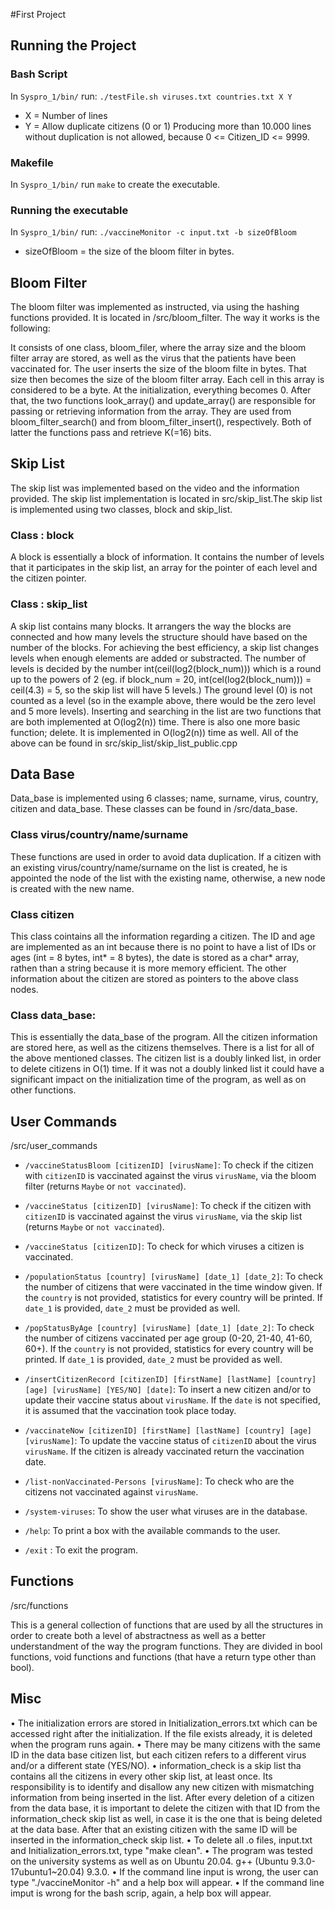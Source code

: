#First Project

## Running the Project

### Bash Script

In `Syspro_1/bin/` run:
`./testFile.sh viruses.txt countries.txt X Y`
- X = Number of lines
- Y = Allow duplicate citizens (0 or 1)
Producing more than 10.000 lines without  duplication is not  allowed, because 0 <= Citizen_ID <= 9999.

### Makefile

In `Syspro_1/bin/` run `make` to create the executable.

### Running the executable

In `Syspro_1/bin/` run:
`./vaccineMonitor -c input.txt -b sizeOfBloom`
- sizeOfBloom = the size of the bloom filter in bytes.

## Bloom Filter
The bloom filter was implemented as instructed, via using the hashing functions provided. It is located in /src/bloom_filter. The way it works is the following:
 
It consists of one class, bloom_filer, where the array size and the bloom filter array are stored,
as well as the virus that the patients have been vaccinated for. The user inserts the size of the bloom filte in bytes. That size then becomes the size of the bloom filter array. Each cell in this array is considered to be a byte. At the initialization, everything becomes 0. After that, the two functions look_array() and update_array() are responsible for passing or retrieving information from the array. They are used from bloom_filter_search() and from bloom_filter_insert(), respectively. Both of latter the functions pass and retrieve K(=16) bits. 

## Skip List
 The skip list was implemented based on the video and the information provided. The skip list 
 implementation is located in src/skip_list.The skip list is implemented using two classes, block 
 and skip_list.
### Class : block
 A block is essentially a block of information. It contains the number of levels that it participates 
 in the skip list, an array for the pointer of each level and the citizen pointer.
### Class : skip_list
 A skip list contains many blocks. It arrangers the way the blocks are connected and how many levels
 the structure should have based on the number of the blocks. For achieving the best efficiency, a
 skip list changes levels when enough elements are added or substracted. The number of levels is
 decided by the number int(ceil(log2(block_num))) which is a round up to the powers of 2 (eg. if block_num = 20, int(cel(log2(block_num))) = ceil(4.3) = 5, so the skip list will have 5 levels.) The ground level (0) is not counted as a level (so in the example above, there would be the zero level and 5 more levels).
 Inserting and searching in the list are two functions that are both implemented at O(log2(n))
 time.
 There is also one more basic function; delete. It is implemented in O(log2(n)) time as well.
 All of the above can be found in src/skip_list/skip_list_public.cpp

## Data Base
 Data_base is implemented using 6 classes; name, surname, virus, country, citizen and data_base. These classes can be found in /src/data_base.
 ### Class virus/country/name/surname
 These functions are used in order to avoid data duplication. If a citizen with an existing
 virus/country/name/surname on the list is created, he is appointed the node of the list with the 
 existing name, otherwise, a new node is created with the new name.
### Class citizen
 This class cointains all the information regarding a citizen. The ID and age are implemented as an
 int because there is no point to have a list of IDs or ages (int = 8 bytes, int* = 8 bytes), the date is   stored as a char* array, rathen than a string because it is more memory efficient. The other information about the citizen are stored as pointers to the above class nodes.
 ### Class data_base:
 This is essentially the data_base of the program. All the citizen information are stored here, as
 well as the citizens themselves. There is a list for all of the above mentioned classes. The citizen
 list is a doubly linked list, in order to delete citizens in O(1) time. If it was not a doubly
 linked list it could have a significant impact on the initialization time of the program, as well as
 on other functions.
 
## User Commands
    
 /src/user_commands
 
- `/vaccineStatusBloom [citizenID] [virusName]`: To check if the  citizen with `citizenID` is vaccinated against the virus `virusName`, via the bloom filter (returns `Maybe` or `not vaccinated`).

- `/vaccineStatus [citizenID] [virusName]`:  To check if the  citizen with `citizenID` is
   vaccinated against the virus `virusName`, via the skip list (returns `Maybe` or `not vaccinated`).

- `/vaccineStatus [citizenID]`: To check for which viruses a citizen is vaccinated.

- `/populationStatus [country] [virusName] [date_1] [date_2]`: To check the number of citizens that were vaccinated in the time window given. If the `country` is not provided, statistics for every country will be printed.  If `date_1` is provided, `date_2` must be provided as well. 

- `/popStatusByAge [country] [virusName] [date_1] [date_2]`: To check the number of citizens vaccinated per age group (0-20, 21-40, 41-60, 60+). If the `country` is not provided, statistics for every country will be printed. If `date_1` is provided, `date_2` must be provided as well. 

- `/insertCitizenRecord [citizenID] [firstName] [lastName] [country] [age] [virusName] [YES/NO] [date]`: To insert a new citizen and/or to update their vaccine status about `virusName`. If the `date` is not specified, it is assumed that the vaccination took place today.

- `/vaccinateNow [citizenID] [firstName] [lastName] [country] [age] [virusName]`: To update the vaccine status of `citizenID` about the virus `virusName`. If the citizen is already vaccinated return the vaccination date.

- `/list-nonVaccinated-Persons [virusName]`: To check who are the citizens not vaccinated against  `virusName`.

- `/system-viruses`: To show the user what viruses are in the database.

- `/help`: To print a box with the available commands to the user.

- `/exit` : To exit the program.

## Functions
 /src/functions
 
 This is a general collection of functions that are used by all the structures in order to create both a
 level of abstractness as well as a better understandment of the way the program functions. They are
 divided in bool functions, void functions and functions (that have a return type other than bool).

## Misc
 • The initialization errors are stored in Initialization_errors.txt which can be accessed right after
 the initialization. If the file exists already, it is deleted when the program runs again.
 • There may be many citizens with the same ID in the data base citizen list, but each citizen refers to
 a different virus and/or a different state (YES/NO).
 • information_check is a skip list tha contains all the citizens in every other skip list, at least
 once. Its responsibility is to identify and disallow any new citizen with mismatching information
 from being inserted in the list. After every deletion of a citizen from the data base, it is
 important to delete the citizen with that ID from the information_check skip list as well, in
 case it is the one that is being deleted at the data base. After that an existing citizen with the
 same ID will be inserted in the information_check skip list.
 • To delete all .o files, input.txt and Initialization_errors.txt, type "make clean".
 • The program was tested on the university systems as well as on Ubuntu 20.04.
 g++ (Ubuntu 9.3.0-17ubuntu1~20.04) 9.3.0.
 • If the command line input is wrong, the user can type "./vaccineMonitor -h" and a help box will
 appear.
 • If the command line imput is wrong for the bash scrip, again, a help box will appear.
